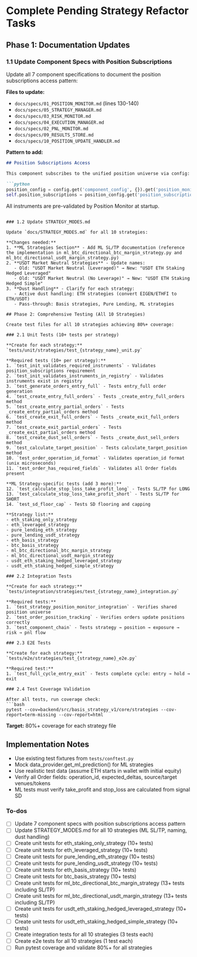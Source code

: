 <!-- ee7dbf9c-5182-4f73-a387-2d2f0321057e a84a8bee-df06-4c83-9c34-cf31d55efb2b -->
# Complete Pending Strategy Refactor Tasks

## Phase 1: Documentation Updates

### 1.1 Update Component Specs with Position Subscriptions

Update all 7 component specifications to document the position subscriptions access pattern:

**Files to update:**

- `docs/specs/01_POSITION_MONITOR.md` (lines 130-140)
- `docs/specs/05_STRATEGY_MANAGER.md`
- `docs/specs/03_RISK_MONITOR.md`
- `docs/specs/04_EXECUTION_MANAGER.md`
- `docs/specs/02_PNL_MONITOR.md`
- `docs/specs/09_RESULTS_STORE.md`
- `docs/specs/10_POSITION_UPDATE_HANDLER.md`

**Pattern to add:**

````markdown
## Position Subscriptions Access

This component subscribes to the unified position universe via config:

```python
position_config = config.get('component_config', {}).get('position_monitor', {})
self.position_subscriptions = position_config.get('position_subscriptions', [])
````

All instruments are pre-validated by Position Monitor at startup.

````

### 1.2 Update STRATEGY_MODES.md

Update `docs/STRATEGY_MODES.md` for all 10 strategies:

**Changes needed:**
1. **ML Strategies Section** - Add ML SL/TP documentation (reference the implementation in ml_btc_directional_btc_margin_strategy.py and ml_btc_directional_usdt_margin_strategy.py)
2. **USDT Market Neutral Strategies** - Update names:
   - Old: "USDT Market Neutral (Leveraged)" → New: "USDT ETH Staking Hedged Leveraged"
   - Old: "USDT Market Neutral (No Leverage)" → New: "USDT ETH Staking Hedged Simple"
3. **Dust Handling** - Clarify for each strategy:
   - Active dust handling: ETH strategies (convert EIGEN/ETHFI to ETH/USDT)
   - Pass-through: Basis strategies, Pure Lending, ML strategies

## Phase 2: Comprehensive Testing (All 10 Strategies)

Create test files for all 10 strategies achieving 80%+ coverage:

### 2.1 Unit Tests (10+ tests per strategy)

**Create for each strategy:**
`tests/unit/strategies/test_{strategy_name}_unit.py`

**Required tests (10+ per strategy):**
1. `test_init_validates_required_instruments` - Validates position_subscriptions requirement
2. `test_init_validates_instruments_in_registry` - Validates instruments exist in registry
3. `test_generate_orders_entry_full` - Tests entry_full order generation
4. `test_create_entry_full_orders` - Tests _create_entry_full_orders method
5. `test_create_entry_partial_orders` - Tests _create_entry_partial_orders method
6. `test_create_exit_full_orders` - Tests _create_exit_full_orders method
7. `test_create_exit_partial_orders` - Tests _create_exit_partial_orders method
8. `test_create_dust_sell_orders` - Tests _create_dust_sell_orders method
9. `test_calculate_target_position` - Tests calculate_target_position method
10. `test_order_operation_id_format` - Validates operation_id format (unix microseconds)
11. `test_order_has_required_fields` - Validates all Order fields present

**ML Strategy-specific tests (add 3 more):**
12. `test_calculate_stop_loss_take_profit_long` - Tests SL/TP for LONG
13. `test_calculate_stop_loss_take_profit_short` - Tests SL/TP for SHORT
14. `test_sd_floor_cap` - Tests SD flooring and capping

**Strategy list:**
- eth_staking_only_strategy
- eth_leveraged_strategy
- pure_lending_eth_strategy
- pure_lending_usdt_strategy
- eth_basis_strategy
- btc_basis_strategy
- ml_btc_directional_btc_margin_strategy
- ml_btc_directional_usdt_margin_strategy
- usdt_eth_staking_hedged_leveraged_strategy
- usdt_eth_staking_hedged_simple_strategy

### 2.2 Integration Tests

**Create for each strategy:**
`tests/integration/strategies/test_{strategy_name}_integration.py`

**Required tests:**
1. `test_strategy_position_monitor_integration` - Verifies shared position universe
2. `test_order_position_tracking` - Verifies orders update positions correctly
3. `test_component_chain` - Tests strategy → position → exposure → risk → pnl flow

### 2.3 E2E Tests

**Create for each strategy:**
`tests/e2e/strategies/test_{strategy_name}_e2e.py`

**Required test:**
1. `test_full_cycle_entry_exit` - Tests complete cycle: entry → hold → exit

### 2.4 Test Coverage Validation

After all tests, run coverage check:
```bash
pytest --cov=backend/src/basis_strategy_v1/core/strategies --cov-report=term-missing --cov-report=html
````

**Target:** 80%+ coverage for each strategy file

## Implementation Notes

- Use existing test fixtures from `tests/conftest.py`
- Mock data_provider.get_ml_prediction() for ML strategies
- Use realistic test data (assume ETH starts in wallet with initial equity)
- Verify all Order fields: operation_id, expected_deltas, source/target venues/tokens
- ML tests must verify take_profit and stop_loss are calculated from signal SD

### To-dos

- [ ] Update 7 component specs with position subscriptions access pattern
- [ ] Update STRATEGY_MODES.md for all 10 strategies (ML SL/TP, naming, dust handling)
- [ ] Create unit tests for eth_staking_only_strategy (10+ tests)
- [ ] Create unit tests for eth_leveraged_strategy (10+ tests)
- [ ] Create unit tests for pure_lending_eth_strategy (10+ tests)
- [ ] Create unit tests for pure_lending_usdt_strategy (10+ tests)
- [ ] Create unit tests for eth_basis_strategy (10+ tests)
- [ ] Create unit tests for btc_basis_strategy (10+ tests)
- [ ] Create unit tests for ml_btc_directional_btc_margin_strategy (13+ tests including SL/TP)
- [ ] Create unit tests for ml_btc_directional_usdt_margin_strategy (13+ tests including SL/TP)
- [ ] Create unit tests for usdt_eth_staking_hedged_leveraged_strategy (10+ tests)
- [ ] Create unit tests for usdt_eth_staking_hedged_simple_strategy (10+ tests)
- [ ] Create integration tests for all 10 strategies (3 tests each)
- [ ] Create e2e tests for all 10 strategies (1 test each)
- [ ] Run pytest coverage and validate 80%+ for all strategies